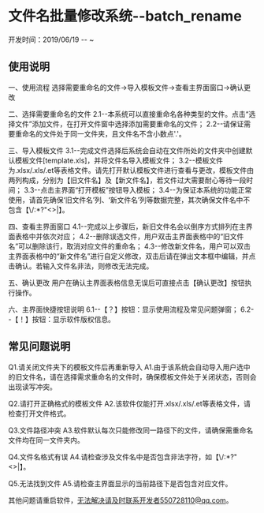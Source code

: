 # 文件名批量修改系统--batch_rename
开发时间：2019/06/19 -- ~

## 使用说明

一、使用流程
选择需要重命名的文件->导入模板文件->查看主界面窗口->确认更改

二、选择需要重命名的文件
2.1--本系统可以直接重命名各种类型的文件。点击“选择文件”添加文件，在打开文件窗中选择添加需要重命名的文件；
2.2--请保证需要重命名的文件处于同一文件夹，且文件名不含小数点'.'。

三、导入模板文件
3.1--完成文件选择后系统会自动在文件所处的文件夹中创建默认模板文件[template.xls]，并将文件名导入模板文件；
3.2--模板文件为.xlsx/.xls/.et等表格文件。请先打开默认模板文件进行查看与更改，模板文件由两列构成，分别为【旧文件名】及【新文件名】，若文件过大需要耐心等待一段时间；
3.3--点击主界面“打开模板”按钮导入模板；
3.4--为保证本系统的功能正常使用，请首先确保‘旧文件名’列、‘新文件名’列等数据完整，其次确保文件名中不包含【\\/:*?\"<>|】。

四、查看主界面窗口
4.1--完成以上步骤后，新旧文件名会以倒序方式排列在主界面表格中并依次对应；
4.2--删除误选文件，用户双击主界面表格中的“旧文件名”可以删除该行，取消对应文件的重命名；
4.3--修改新文件名，用户可以双击主界面表格中的“新文件名”进行自定义修改，双击后请在弹出文本框中编辑，并点击确认。若输入文件名非法，则修改无法完成。

五、确认更改
用户在确认主界面表格信息无误后可直接点击【确认更改】按钮执行操作。

六、主界面快捷按钮说明
6.1--【？】按钮：显示使用流程及常见问题弹窗；
6.2--【！】按钮：显示软件版权信息。


## 常见问题说明

Q1.请关闭文件夹下的模板文件后再重新导入
A1.由于该系统会自动导入用户选中的旧文件名，请在选择需求重命名的文件时，确保模板文件处于关闭状态，否则会出现读写冲突。

Q2.请打开正确格式的模板文件
A2.该软件仅能打开.xlsx/.xls/.et等表格文件，请检查打开文件格式。

Q3.文件路径冲突
A3.软件默认每次只能修改同一路径下的文件，请确保需重命名文件均在同一文件夹内。

Q4.文件名格式有误
A4.请检查涉及文件名中是否包含非法字符，如【\\/:*?\"<>|】。

Q5.无法找到文件
A5.请检查主界面显示的当前路径下是否包含对应文件。

其他问题请重启软件，无法解决请及时联系开发者550728110@qq.com。


